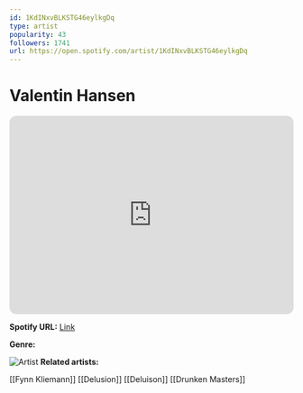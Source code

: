 ```yaml
---
id: 1KdINxvBLKSTG46eylkgDq
type: artist
popularity: 43
followers: 1741
url: https://open.spotify.com/artist/1KdINxvBLKSTG46eylkgDq
---
```

# Valentin Hansen

<iframe style="border-radius:12px" src="https://open.spotify.com/embed/artist/1KdINxvBLKSTG46eylkgDq" width="100%" height="352" frameBorder="0" allowfullscreen="" allow="autoplay; clipboard-write; encrypted-media; fullscreen; picture-in-picture" loading="lazy"></iframe>

**Spotify URL:** [Link](https://open.spotify.com/artist/1KdINxvBLKSTG46eylkgDq)

**Genre:** 

![Artist](https://i.scdn.co/image/ab6761610000e5eb62eefda5fd3eb78ece860ca6)
**Related artists:**

[[Fynn Kliemann]]
[[Delusion]]
[[Deluison]]
[[Drunken Masters]]
